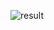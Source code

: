 

![result](https://github.com/bhavith01/Web-Dev/assets/92302451/00717426-c206-4bb8-a812-ac4352d48a09)
